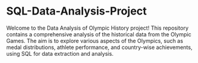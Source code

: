 # SQL-Data-Analysis-Project
Welcome to the Data Analysis of Olympic History project! This repository contains a comprehensive analysis of the historical data from the Olympic Games. The aim is to explore various aspects of the Olympics, such as medal distributions, athlete performance, and country-wise achievements, using SQL for data extraction and analysis.  
